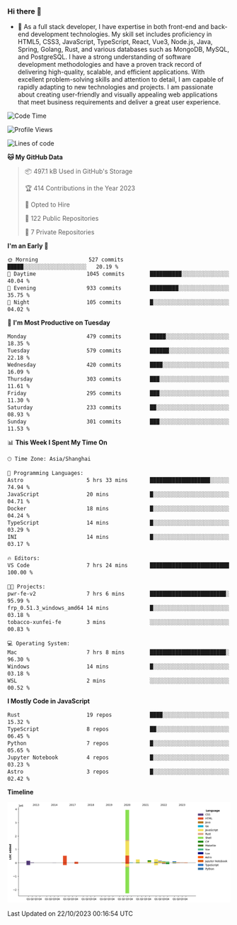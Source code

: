 ### Hi there 👋

- 🌱 As a full stack developer, I have expertise in both front-end and back-end development technologies. My skill set includes proficiency in HTML5, CSS3, JavaScript, TypeScript, React, Vue3, Node.js, Java, Spring, Golang, Rust, and various databases such as MongoDB, MySQL, and PostgreSQL. I have a strong understanding of software development methodologies and have a proven track record of delivering high-quality, scalable, and efficient applications. With excellent problem-solving skills and attention to detail, I am capable of rapidly adapting to new technologies and projects. I am passionate about creating user-friendly and visually appealing web applications that meet business requirements and deliver a great user experience.

<!--START_SECTION:waka-->
![Code Time](http://img.shields.io/badge/Code%20Time-1%2C156%20hrs%2040%20mins-blue)

![Profile Views](http://img.shields.io/badge/Profile%20Views-0-blue)

![Lines of code](https://img.shields.io/badge/From%20Hello%20World%20I%27ve%20Written-6.0%20million%20lines%20of%20code-blue)

**🐱 My GitHub Data** 

> 📦 497.1 kB Used in GitHub's Storage 
 > 
> 🏆 414 Contributions in the Year 2023
 > 
> 💼 Opted to Hire
 > 
> 📜 122 Public Repositories 
 > 
> 🔑 7 Private Repositories 
 > 
**I'm an Early 🐤** 

```text
🌞 Morning                527 commits         █████░░░░░░░░░░░░░░░░░░░░   20.19 % 
🌆 Daytime                1045 commits        ██████████░░░░░░░░░░░░░░░   40.04 % 
🌃 Evening                933 commits         █████████░░░░░░░░░░░░░░░░   35.75 % 
🌙 Night                  105 commits         █░░░░░░░░░░░░░░░░░░░░░░░░   04.02 % 
```
📅 **I'm Most Productive on Tuesday** 

```text
Monday                   479 commits         █████░░░░░░░░░░░░░░░░░░░░   18.35 % 
Tuesday                  579 commits         ██████░░░░░░░░░░░░░░░░░░░   22.18 % 
Wednesday                420 commits         ████░░░░░░░░░░░░░░░░░░░░░   16.09 % 
Thursday                 303 commits         ███░░░░░░░░░░░░░░░░░░░░░░   11.61 % 
Friday                   295 commits         ███░░░░░░░░░░░░░░░░░░░░░░   11.30 % 
Saturday                 233 commits         ██░░░░░░░░░░░░░░░░░░░░░░░   08.93 % 
Sunday                   301 commits         ███░░░░░░░░░░░░░░░░░░░░░░   11.53 % 
```


📊 **This Week I Spent My Time On** 

```text
🕑︎ Time Zone: Asia/Shanghai

💬 Programming Languages: 
Astro                    5 hrs 33 mins       ███████████████████░░░░░░   74.94 % 
JavaScript               20 mins             █░░░░░░░░░░░░░░░░░░░░░░░░   04.71 % 
Docker                   18 mins             █░░░░░░░░░░░░░░░░░░░░░░░░   04.24 % 
TypeScript               14 mins             █░░░░░░░░░░░░░░░░░░░░░░░░   03.29 % 
INI                      14 mins             █░░░░░░░░░░░░░░░░░░░░░░░░   03.17 % 

🔥 Editors: 
VS Code                  7 hrs 24 mins       █████████████████████████   100.00 % 

🐱‍💻 Projects: 
pwr-fe-v2                7 hrs 6 mins        ████████████████████████░   95.99 % 
frp_0.51.3_windows_amd64 14 mins             █░░░░░░░░░░░░░░░░░░░░░░░░   03.18 % 
tobacco-xunfei-fe        3 mins              ░░░░░░░░░░░░░░░░░░░░░░░░░   00.83 % 

💻 Operating System: 
Mac                      7 hrs 8 mins        ████████████████████████░   96.30 % 
Windows                  14 mins             █░░░░░░░░░░░░░░░░░░░░░░░░   03.18 % 
WSL                      2 mins              ░░░░░░░░░░░░░░░░░░░░░░░░░   00.52 % 
```

**I Mostly Code in JavaScript** 

```text
Rust                     19 repos            ████░░░░░░░░░░░░░░░░░░░░░   15.32 % 
TypeScript               8 repos             ██░░░░░░░░░░░░░░░░░░░░░░░   06.45 % 
Python                   7 repos             █░░░░░░░░░░░░░░░░░░░░░░░░   05.65 % 
Jupyter Notebook         4 repos             █░░░░░░░░░░░░░░░░░░░░░░░░   03.23 % 
Astro                    3 repos             █░░░░░░░░░░░░░░░░░░░░░░░░   02.42 % 
```



**Timeline**

![Lines of Code chart](https://raw.githubusercontent.com/elton/elton/main/assets/bar_graph.png)


 Last Updated on 22/10/2023 00:16:54 UTC
<!--END_SECTION:waka-->

<!--
**elton/elton** is a ✨ _special_ ✨ repository because its `README.md` (this file) appears on your GitHub profile.

Here are some ideas to get you started:

- 🔭 I’m currently working on ...
- 🌱 I’m currently learning ...
- 👯 I’m looking to collaborate on ...
- 🤔 I’m looking for help with ...
- 💬 Ask me about ...
- 📫 How to reach me: ...
- 😄 Pronouns: ...
- ⚡ Fun fact: ...
-->
